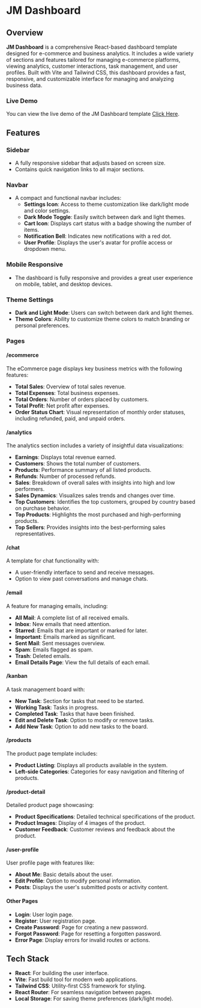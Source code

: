 # JM Dashboard

## Overview
**JM Dashboard** is a comprehensive React-based dashboard template designed for e-commerce and business analytics. It includes a wide variety of sections and features tailored for managing e-commerce platforms, viewing analytics, customer interactions, task management, and user profiles. Built with Vite and Tailwind CSS, this dashboard provides a fast, responsive, and customizable interface for managing and analyzing business data.

### Live Demo
You can view the live demo of the JM Dashboard template [Click Here](https://jmdashboard.vercel.app/).


## Features

### Sidebar
- A fully responsive sidebar that adjusts based on screen size.
- Contains quick navigation links to all major sections.

### Navbar
- A compact and functional navbar includes:
  - **Settings Icon**: Access to theme customization like dark/light mode and color settings.
  - **Dark Mode Toggle**: Easily switch between dark and light themes.
  - **Cart Icon**: Displays cart status with a badge showing the number of items.
  - **Notification Bell**: Indicates new notifications with a red dot.
  - **User Profile**: Displays the user's avatar for profile access or dropdown menu.

### Mobile Responsive
- The dashboard is fully responsive and provides a great user experience on mobile, tablet, and desktop devices.

### Theme Settings
- **Dark and Light Mode**: Users can switch between dark and light themes.
- **Theme Colors**: Ability to customize theme colors to match branding or personal preferences.



### Pages

#### **/ecommerce**
The eCommerce page displays key business metrics with the following features:
- **Total Sales**: Overview of total sales revenue.
- **Total Expenses**: Total business expenses.
- **Total Orders**: Number of orders placed by customers.
- **Total Profit**: Net profit after expenses.
- **Order Status Chart**: Visual representation of monthly order statuses, including refunded, paid, and unpaid orders.

#### **/analytics**
The analytics section includes a variety of insightful data visualizations:
- **Earnings**: Displays total revenue earned.
- **Customers**: Shows the total number of customers.
- **Products**: Performance summary of all listed products.
- **Refunds**: Number of processed refunds.
- **Sales**: Breakdown of overall sales with insights into high and low performers.
- **Sales Dynamics**: Visualizes sales trends and changes over time.
- **Top Customers**: Identifies the top customers, grouped by country based on purchase behavior.
- **Top Products**: Highlights the most purchased and high-performing products.
- **Top Sellers**: Provides insights into the best-performing sales representatives.


#### **/chat**
A template for chat functionality with:
- A user-friendly interface to send and receive messages.
- Option to view past conversations and manage chats.

#### **/email**
A feature for managing emails, including:
- **All Mail**: A complete list of all received emails.
- **Inbox**: New emails that need attention.
- **Starred**: Emails that are important or marked for later.
- **Important**: Emails marked as significant.
- **Sent Mail**: Sent messages overview.
- **Spam**: Emails flagged as spam.
- **Trash**: Deleted emails.
- **Email Details Page**: View the full details of each email.

#### **/kanban**
A task management board with:
- **New Task**: Section for tasks that need to be started.
- **Working Task**: Tasks in progress.
- **Completed Task**: Tasks that have been finished.
- **Edit and Delete Task**: Option to modify or remove tasks.
- **Add New Task**: Option to add new tasks to the board.

#### **/products**
The product page template includes:
- **Product Listing**: Displays all products available in the system.
- **Left-side Categories**: Categories for easy navigation and filtering of products.

#### **/product-detail**
Detailed product page showcasing:
- **Product Specifications**: Detailed technical specifications of the product.
- **Product Images**: Display of 4 images of the product.
- **Customer Feedback**: Customer reviews and feedback about the product.

#### **/user-profile**
User profile page with features like:
- **About Me**: Basic details about the user.
- **Edit Profile**: Option to modify personal information.
- **Posts**: Displays the user's submitted posts or activity content.

#### **Other Pages**
- **Login**: User login page.
- **Register**: User registration page.
- **Create Password**: Page for creating a new password.
- **Forgot Password**: Page for resetting a forgotten password.
- **Error Page**: Display errors for invalid routes or actions.


## Tech Stack
- **React**: For building the user interface.
- **Vite**: Fast build tool for modern web applications.
- **Tailwind CSS**: Utility-first CSS framework for styling.
- **React Router**: For seamless navigation between pages.
- **Local Storage**: For saving theme preferences (dark/light mode).

